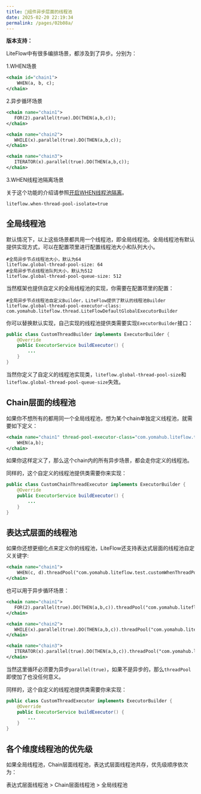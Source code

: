 ```yaml
---
title: 🐠组件异步层面的线程池
date: 2025-02-20 22:19:34
permalink: /pages/02b08a/
---
```


**版本支持：**<Badge text="v2.13.0+" vertical="middle"/>

LiteFlow中有很多编排场景，都涉及到了异步。分别为：

1.WHEN场景

```xml
<chain id="chain1">
    WHEN(a, b, c);
</chain>
```

2.异步循环场景

 ``` xml
<chain name="chain1">
    FOR(2).parallel(true).DO(THEN(a,b,c));
</chain>
 ```
 ``` xml
<chain name="chain2">
    WHILE(x).parallel(true).DO(THEN(a,b,c));
</chain>
 ```
 ``` xml
<chain name="chain3">
    ITERATOR(x).parallel(true).DO(THEN(a,b,c));
</chain>
 ```

3.WHEN线程池隔离场景

关于这个功能的介绍请参照[开启WHEN线程池隔离](/pages/b3446a/#%E5%BC%80%E5%90%AFwhen%E7%BA%BF%E7%A8%8B%E6%B1%A0%E9%9A%94%E7%A6%BB)。

```properties
liteflow.when-thread-pool-isolate=true
```

## 全局线程池

默认情况下，以上这些场景都共用一个线程池，即全局线程池。全局线程池有默认提供实现方式，可以在配置项里进行配置线程池大小和队列大小。

```properties
#全局异步节点线程池大小，默认为64
liteflow.global-thread-pool-size: 64
#全局异步节点线程池队列大小，默认为512
liteflow.global-thread-pool-queue-size: 512
```

当然框架也提供自定义的全局线程池的实现，你需要在配置项里的配置：

```properties
#全局异步节点线程池自定义Builder，LiteFlow提供了默认的线程池Builder
liteflow.global-thread-pool-executor-class: com.yomahub.liteflow.thread.LiteFlowDefaultGlobalExecutorBuilder
```

你可以替换默认实现，自己实现的线程池提供类需要实现`ExecutorBuilder`接口：

```java
public class CustomThreadBuilder implements ExecutorBuilder {
    @Override
    public ExecutorService buildExecutor() {
        ...
    }
}
```

当然你定义了自定义的线程池实现类，`liteflow.global-thread-pool-size`和`liteflow.global-thread-pool-queue-size`失效。

## Chain层面的线程池

如果你不想所有的都用同一个全局线程池，想为某个chain单独定义线程池，就需要如下定义：

```xml
<chain name="chain1" thread-pool-executor-class="com.yomahub.liteflow.test.chainThreadPool.CustomChainThreadExecutor">
    WHEN(a,b);
</chain>
```

如果你这样定义了，那么这个chain内的所有异步场景，都会走你定义的线程池。

同样的，这个自定义的线程池提供类需要你来实现：

```java
public class CustomChainThreadExecutor implements ExecutorBuilder {
    @Override
    public ExecutorService buildExecutor() {
        ...
    }
}
```

## 表达式层面的线程池

如果你还想更细化点来定义你的线程池，LiteFlow还支持表达式层面的线程池自定义关键字:

```xml
<chain name="chain1">
    WHEN(c, d).threadPool("com.yomahub.liteflow.test.customWhenThreadPool.CustomThreadExecutor");
</chain>
```

也可以用于异步循环场景：
 ``` xml
<chain name="chain1">
    FOR(2).parallel(true).DO(THEN(a,b,c)).threadPool("com.yomahub.liteflow.test.customWhenThreadPool.CustomThreadExecutor");
</chain>
 ```
 ``` xml
<chain name="chain2">
    WHILE(x).parallel(true).DO(THEN(a,b,c)).threadPool("com.yomahub.liteflow.test.customWhenThreadPool.CustomThreadExecutor");
</chain>
 ```
 ``` xml
<chain name="chain3">
    ITERATOR(x).parallel(true).DO(THEN(a,b,c)).threadPool("com.yomahub.liteflow.test.customWhenThreadPool.CustomThreadExecutor");
</chain>
 ```

当然这里循环必须要为异步`parallel(true)`，如果不是异步的，那么`threadPool`即使加了也没任何意义。

同样的，这个自定义的线程池提供类需要你来实现：

```java
public class CustomThreadExecutor implements ExecutorBuilder {
    @Override
    public ExecutorService buildExecutor() {
        ...
    }
}
```

## 各个维度线程池的优先级

如果全局线程池，Chain层面线程池，表达式层面线程池共存，优先级顺序依次为：

表达式层面线程池 > Chain层面线程池 > 全局线程池


